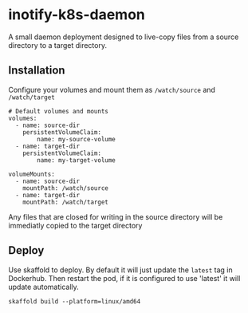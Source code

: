 # inotify-k8s-daemon

A small daemon deployment designed to live-copy files from a source directory to a target
directory.

## Installation

Configure your volumes and mount them as `/watch/source` and `/watch/target`

```
# Default volumes and mounts
volumes:
  - name: source-dir
    persistentVolumeClaim:
        name: my-source-volume
  - name: target-dir
    persistentVolumeClaim:
        name: my-target-volume

volumeMounts:
  - name: source-dir
    mountPath: /watch/source
  - name: target-dir
    mountPath: /watch/target
```

Any files that are closed for writing in the source directory will be immediatly copied
to the target directory

## Deploy

Use skaffold to deploy. By default it will just update the `latest` tag in Dockerhub. Then restart the pod, if 
it is configured to use 'latest' it will update automatically.

`skaffold build --platform=linux/amd64`


